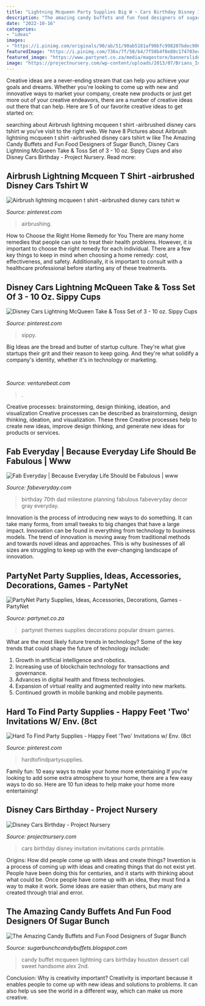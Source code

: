 ```yaml
---
title: "Lightning Mcqueen Party Supplies Big W ~ Cars Birthday Disney Invitation Invitations Cards Printable"
description: "The amazing candy buffets and fun food designers of sugar bunch"
date: "2022-10-16"
categories:
- "ideas"
images:
- "https://i.pinimg.com/originals/90/ab/51/90ab5181af90bfc998207bdec906569f.jpg"
featuredImage: "https://i.pinimg.com/736x/7f/50/b4/7f50b4f0e80c174703ec1409f2a93977.jpg"
featured_image: "https://www.partynet.co.za/media/magestore/bannerslider/images/s/l/slider_image.png"
image: "https://projectnursery.com/wp-content/uploads/2013/07/Brians_Invitation1-1024x731.jpg"
---
```



Creative ideas are a never-ending stream that can help you achieve your goals and dreams. Whether you're looking to come up with new and innovative ways to market your company, create new products or just get more out of your creative endeavors, there are a number of creative ideas out there that can help. Here are 5 of our favorite creative ideas to get started on: 

	

		
searching about Airbrush lightning mcqueen t shirt -airbrushed disney cars tshirt w you've visit to the right web. We have 8 Pictures about Airbrush lightning mcqueen t shirt -airbrushed disney cars tshirt w like The Amazing Candy Buffets and Fun Food Designers of Sugar Bunch, Disney Cars Lightning McQueen Take &amp; Toss Set of 3 - 10 oz. Sippy Cups and also Disney Cars Birthday - Project Nursery. Read more:
		
    
## Airbrush Lightning Mcqueen T Shirt -airbrushed Disney Cars Tshirt W

<img loading=lazy src="https://i.pinimg.com/236x/67/81/eb/6781eb86b36f90eb3ebce55b6c11704b--dvd-set-custom-paint.jpg?nii=t" onerror="this.onerror=null;this.src='https://tse1.mm.bing.net/th?id=OIP.Gv9aN3i6wq8jmWdu41Q9EwAAAA&amp;pid=15.1';" alt="Airbrush lightning mcqueen t shirt -airbrushed disney cars tshirt w">

_Source: pinterest.com_

>airbrushing. 

	

How to Choose the Right Home Remedy for You
There are many home remedies that people can use to treat their health problems. However, it is important to choose the right remedy for each individual. There are a few key things to keep in mind when choosing a home remedy: cost, effectiveness, and safety. Additionally, it is important to consult with a healthcare professional before starting any of these treatments.

    
## Disney Cars Lightning McQueen Take &amp; Toss Set Of 3 - 10 Oz. Sippy Cups

<img loading=lazy src="https://i.pinimg.com/originals/90/ab/51/90ab5181af90bfc998207bdec906569f.jpg" onerror="this.onerror=null;this.src='https://tse3.mm.bing.net/th?id=OIP.8aPa2smuUl_o9b4k1hccZgAAAA&amp;pid=15.1';" alt="Disney Cars Lightning McQueen Take &amp; Toss Set of 3 - 10 oz. Sippy Cups">

_Source: pinterest.com_

>sippy. 

	

Big Ideas are the bread and butter of startup culture. They're what give startups their grit and their reason to keep going. And they're what solidify a company's identity, whether it's in technology or marketing.

    
## 

<img loading=lazy src="https://venturebeat.com/wp-content/uploads/2018/09/AirPower.jpg?w=800" onerror="this.onerror=null;this.src='https://tse4.mm.bing.net/th?id=OIP.77Djx9WEhc1GWJsGwDFtugHaFK&amp;pid=15.1';" alt="">

_Source: venturebeat.com_

>. 

	

Creative processes: brainstorming, design thinking, ideation, and visualization
Creative processes can be described as brainstorming, design thinking, ideation, and visualization. These three Creative processes help to create new ideas, improve design thinking, and generate new ideas for products or services.

    
## Fab Everyday | Because Everyday Life Should Be Fabulous | Www

<img loading=lazy src="https://4.bp.blogspot.com/-MBxIx3TwMM0/VLr706_GoyI/AAAAAAAAClc/guqAZ4QvjbA/s1600/70th%2Bbirthday%2Bparty%2Bheader.jpg" onerror="this.onerror=null;this.src='https://tse4.mm.bing.net/th?id=OIP.-qLzLUHhNxjyym5JYTOFcQHaLH&amp;pid=15.1';" alt="Fab Everyday | Because Everyday Life Should be Fabulous | www">

_Source: fabeveryday.com_

>birthday 70th dad milestone planning fabulous fabeveryday decor gray everyday. 

	

Innovation is the process of introducing new ways to do something. It can take many forms, from small tweaks to big changes that have a large impact. Innovation can be found in everything from technology to business models. The trend of innovation is moving away from traditional methods and towards novel ideas and approaches. This is why businesses of all sizes are struggling to keep up with the ever-changing landscape of innovation.

    
## PartyNet Party Supplies, Ideas, Accessories, Decorations, Games - PartyNet

<img loading=lazy src="https://www.partynet.co.za/media/magestore/bannerslider/images/s/l/slider_image.png" onerror="this.onerror=null;this.src='https://tse4.mm.bing.net/th?id=OIP.0ZBVIGKvW0gAScJFmN5sgAHaCx&amp;pid=15.1';" alt="PartyNet Party Supplies, Ideas, Accessories, Decorations, Games - PartyNet">

_Source: partynet.co.za_

>partynet themes supplies decorations popular dream games. 

	

What are the most likely future trends in technology?
Some of the key trends that could shape the future of technology include: 
1. Growth in artificial intelligence and robotics. 
2. Increasing use of blockchain technology for transactions and governance. 
3. Advances in digital health and fitness technologies. 
4. Expansion of virtual reality and augmented reality into new markets. 
5. Continued growth in mobile banking and mobile payments.

    
## Hard To Find Party Supplies - Happy Feet &#039;Two&#039; Invitations W/ Env. (8ct

<img loading=lazy src="https://i.pinimg.com/736x/7f/50/b4/7f50b4f0e80c174703ec1409f2a93977.jpg" onerror="this.onerror=null;this.src='https://tse4.mm.bing.net/th?id=OIP.m60zYA-J4XakL8yqjJ_5TAHaHa&amp;pid=15.1';" alt="Hard To Find Party Supplies - Happy Feet &#039;Two&#039; Invitations w/ Env. (8ct">

_Source: pinterest.com_

>hardtofindpartysupplies. 

	

Family fun: 10 easy ways to make your home more entertaining
If you're looking to add some extra atmosphere to your home, there are a few easy ways to do so. Here are 10 fun ideas to help make your home more entertaining!

    
## Disney Cars Birthday - Project Nursery

<img loading=lazy src="https://projectnursery.com/wp-content/uploads/2013/07/Brians_Invitation1-1024x731.jpg" onerror="this.onerror=null;this.src='https://tse3.mm.bing.net/th?id=OIP.kOqwi9VDmxZeL6PEIhKEbQHaFS&amp;pid=15.1';" alt="Disney Cars Birthday - Project Nursery">

_Source: projectnursery.com_

>cars birthday disney invitation invitations cards printable. 

	

Origins: How did people come up with ideas and create things?
Invention is a process of coming up with ideas and creating things that do not exist yet. People have been doing this for centuries, and it starts with thinking about what could be. Once people have come up with an idea, they must find a way to make it work. Some ideas are easier than others, but many are created through trial and error.

    
## The Amazing Candy Buffets And Fun Food Designers Of Sugar Bunch

<img loading=lazy src="https://4.bp.blogspot.com/-JBxg0q1EGJA/Ti8ShWbdtHI/AAAAAAAAGdk/m5N_KAn2zLQ/s1600/DSC00039.JPG" onerror="this.onerror=null;this.src='https://tse4.mm.bing.net/th?id=OIP.gnuLHL1Ld39Zwj_QTTChvAAAAA&amp;pid=15.1';" alt="The Amazing Candy Buffets and Fun Food Designers of Sugar Bunch">

_Source: sugarbunchcandybuffets.blogspot.com_

>candy buffet mcqueen lightning cars birthday houston dessert call sweet handsome alex 2nd. 

	

Conclusion: Why is creativity important?
Creativity is important because it enables people to come up with new ideas and solutions to problems. It can also help us see the world in a different way, which can make us more creative.


